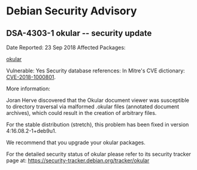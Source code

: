 
Debian Security Advisory
========================


DSA-4303-1 okular -- security update
------------------------------------



Date Reported:
23 Sep 2018
Affected Packages:

[okular](https://packages.debian.org/src:okular)

Vulnerable:
Yes
Security database references:
In Mitre's CVE dictionary: [CVE-2018-1000801](https://security-tracker.debian.org/tracker/CVE-2018-1000801).  

More information:

Joran Herve discovered that the Okular document viewer was susceptible
to directory traversal via malformed .okular files (annotated document
archives), which could result in the creation of arbitrary files.


For the stable distribution (stretch), this problem has been fixed in
version 4:16.08.2-1+deb9u1.


We recommend that you upgrade your okular packages.


For the detailed security status of okular please refer to
its security tracker page at:
<https://security-tracker.debian.org/tracker/okular>





